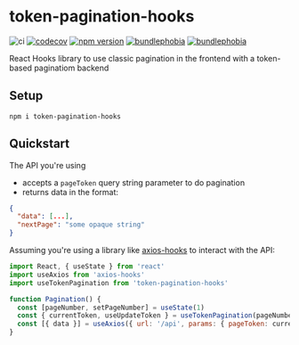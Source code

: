 # token-pagination-hooks

![ci](https://github.com/simoneb/token-pagination-hooks/workflows/ci/badge.svg)
[![codecov](https://codecov.io/gh/simoneb/token-pagination-hooks/branch/master/graph/badge.svg?token=QYDQYG7WN5)](https://codecov.io/gh/simoneb/token-pagination-hooks)
[![npm version](https://badge.fury.io/js/token-pagination-hooks.svg)](https://badge.fury.io/js/token-pagination-hooks)
[![bundlephobia](https://badgen.net/bundlephobia/minzip/token-pagination-hooks)](https://bundlephobia.com/result?p=token-pagination-hooks)
[![bundlephobia](https://badgen.net/bundlephobia/dependency-count/token-pagination-hooks)](https://bundlephobia.com/result?p=token-pagination-hooks)

React Hooks library to use classic pagination in the frontend with a token-based paginatiom backend

## Setup

`npm i token-pagination-hooks`

## Quickstart

The API you're using

- accepts a `pageToken` query string parameter to do pagination
- returns data in the format:

```json
{
  "data": [...],
  "nextPage": "some opaque string"
}
```

Assuming you're using a library like [axios-hooks](https://github.com/simoneb/axios-hooks/) to interact with the API:

```js
import React, { useState } from 'react'
import useAxios from 'axios-hooks'
import useTokenPagination from 'token-pagination-hooks'

function Pagination() {
  const [pageNumber, setPageNumber] = useState(1)
  const { currentToken, useUpdateToken } = useTokenPagination(pageNumber)
  const [{ data }] = useAxios({ url: '/api', params: { pageToken: currentToken })
}
```

